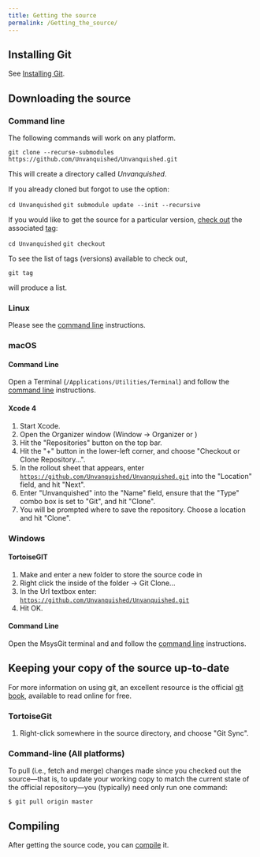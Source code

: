 ```yaml
---
title: Getting the source
permalink: /Getting_the_source/
---
```


## Installing Git

See [Installing Git](Tools_Git#Installing_Git "wikilink").

## Downloading the source

### Command line

The following commands will work on any platform.

    git clone --recurse-submodules https://github.com/Unvanquished/Unvanquished.git

This will create a directory called *Unvanquished*.

If you already cloned but forgot to use the option:

`cd Unvanquished`
`git submodule update --init --recursive`

If you would like to get the source for a particular version, [check
out](http://git-scm.com/docs/git-checkout) the associated
[tag](http://git-scm.com/book/en/Git-Basics-Tagging):

`cd Unvanquished`
`git checkout `

To see the list of tags (versions) available to check out,

`git tag`

will produce a list.

### Linux

Please see the [command line](#Command_line "wikilink") instructions.

### macOS

#### Command Line

Open a Terminal (`/Applications/Utilities/Terminal`) and follow the
[command line](#Command_line "wikilink") instructions.

#### Xcode 4

1.  Start Xcode.
2.  Open the Organizer window (Window → Organizer or )
3.  Hit the "Repositories" button on the top bar.
4.  Hit the "+" button in the lower-left corner, and choose "Checkout or
    Clone Repository…".
5.  In the rollout sheet that appears, enter
    [`https://github.com/Unvanquished/Unvanquished.git`](https://github.com/Unvanquished/Unvanquished.git)
    into the "Location" field, and hit "Next".
6.  Enter "Unvanquished" into the "Name" field, ensure that the "Type"
    combo box is set to "Git", and hit "Clone".
7.  You will be prompted where to save the repository. Choose a location
    and hit "Clone".

### Windows

#### TortoiseGIT

1.  Make and enter a new folder to store the source code in
2.  Right click the inside of the folder → Git Clone...
3.  In the Url textbox enter:
    [`https://github.com/Unvanquished/Unvanquished.git`](https://github.com/Unvanquished/Unvanquished.git)
4.  Hit OK.

#### Command Line

Open the MsysGit terminal and and follow the [command
line](#Command_line "wikilink") instructions.

## Keeping your copy of the source up-to-date

For more information on using git, an excellent resource is the official
[git book](http://git-scm.com/book), available to read online for free.

### TortoiseGit

1.  Right-click somewhere in the source directory, and choose "Git
    Sync".

### Command-line (All platforms)

To pull (i.e., fetch and merge) changes made since you checked out the
source—that is, to update your working copy to match the current state
of the official repository—you (typically) need only run one command:

`$ git pull origin master`

## Compiling

After getting the source code, you can
[compile](Compiling_the_source "wikilink") it.